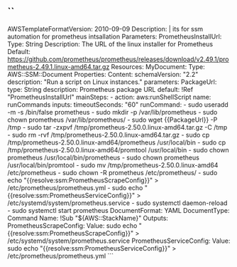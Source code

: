 ``
---
AWSTemplateFormatVersion: 2010-09-09
Description: |
  its for ssm automation for prometheus intsallation
Parameters:
  PrometheusInstallUrl:
    Type: String
    Description: The URL of the linux installer for Prometheus
    Default: https://github.com/prometheus/prometheus/releases/download/v2.49.1/prometheus-2.49.1.linux-amd64.tar.gz
Resources:
  MyDocument:
    Type: AWS::SSM::Document
    Properties:
      Content:
        schemaVersion: "2.2"
        description: "Run a script on Linux instances."
        parameters:
          PackageUrl:
            type: String
            description: Prometheus package URL
            default: !Ref "PrometheusInstallUrl"
        mainSteps:
          - action: aws:runShellScript
            name: runCommands
            inputs:
              timeoutSeconds: "60"
              runCommand:
                - sudo useradd -m -s /bin/false prometheus
                - sudo mkdir -p /var/lib/prometheus
                - sudo chown prometheus /var/lib/prometheus/
                - sudo wget {{PackageUrl}} -P /tmp
                - sudo tar -zxpvf /tmp/prometheus-2.50.0.linux-amd64.tar.gz -C /tmp
                - sudo rm -rvf /tmp/prometheus-2.50.0.linux-amd64.tar.gz
                - sudo cp /tmp/prometheus-2.50.0.linux-amd64/prometheus /usr/local/bin
                - sudo cp /tmp/prometheus-2.50.0.linux-amd64/promtool /usr/local/bin
                - sudo chown prometheus /usr/local/bin/prometheus
                - sudo chown prometheus /usr/local/bin/promtool
                - sudo mv /tmp/prometheus-2.50.0.linux-amd64 /etc/prometheus
                - sudo chown -R prometheus /etc/prometheus/
                - sudo echo "{{resolve:ssm:PrometheusScrapeConfig}}" > /etc/prometheus/prometheus.yml
                - sudo echo "{{resolve:ssm:PrometheusServiceConfig}}" > /etc/systemd/system/prometheus.service
                - sudo systemctl daemon-reload
                - sudo systemctl start prometheus
      DocumentFormat: YAML
      DocumentType: Command
      Name: !Sub "${AWS::StackName}"
Outputs:
  PrometheusScrapeConfig:
    Value:  sudo echo "{{resolve:ssm:PrometheusScrapeConfig}}" > /etc/systemd/system/prometheus.service
  PrometheusServiceConfig:
    Value:  sudo echo "{{resolve:ssm:PrometheusServiceConfig}}" > /etc/prometheus/prometheus.yml
    ```
